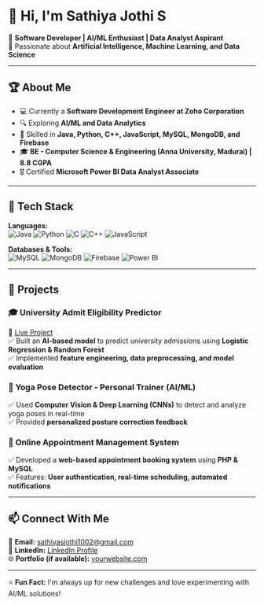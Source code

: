 # 👋 Hi, I'm Sathiya Jothi S

🚀 **Software Developer | AI/ML Enthusiast | Data Analyst Aspirant**  
🔹 Passionate about **Artificial Intelligence, Machine Learning, and Data Science**  

---

## 🏆 About Me  

- 💻 Currently a **Software Development Engineer at Zoho Corporation**  
- 🔍 Exploring **AI/ML and Data Analytics**  
- 🎯 Skilled in **Java, Python, C++, JavaScript, MySQL, MongoDB, and Firebase**  
- 🎓 **BE - Computer Science & Engineering (Anna University, Madurai) | 8.8 CGPA**  
- 🎖 Certified **Microsoft Power BI Data Analyst Associate**  

---

## 🔨 Tech Stack  

**Languages:**  
![Java](https://img.shields.io/badge/Java-ED8B00?style=for-the-badge&logo=java&logoColor=white)  ![Python](https://img.shields.io/badge/Python-3776AB?style=for-the-badge&logo=python&logoColor=white)  ![C](https://img.shields.io/badge/C-00599C?style=for-the-badge&logo=c&logoColor=white)  ![C++](https://img.shields.io/badge/C++-00599C?style=for-the-badge&logo=c%2B%2B&logoColor=white)  ![JavaScript](https://img.shields.io/badge/JavaScript-F7DF1E?style=for-the-badge&logo=javascript&logoColor=black)  

**Databases & Tools:**  
![MySQL](https://img.shields.io/badge/MySQL-4479A1?style=for-the-badge&logo=mysql&logoColor=white)  ![MongoDB](https://img.shields.io/badge/MongoDB-47A248?style=for-the-badge&logo=mongodb&logoColor=white)  ![Firebase](https://img.shields.io/badge/Firebase-FFCA28?style=for-the-badge&logo=firebase&logoColor=black)  ![Power BI](https://img.shields.io/badge/Power%20BI-F2C811?style=for-the-badge&logo=powerbi&logoColor=black)  

---

## 🚀 Projects  

### 🎓 **University Admit Eligibility Predictor**  
🔗 [Live Project](https://university-admit-predictor-as9h.onrender.com/)  
✅ Built an **AI-based model** to predict university admissions using **Logistic Regression & Random Forest**  
✅ Implemented **feature engineering, data preprocessing, and model evaluation**  

### 🧘 **Yoga Pose Detector - Personal Trainer (AI/ML)**  
✅ Used **Computer Vision & Deep Learning (CNNs)** to detect and analyze yoga poses in real-time  
✅ Provided **personalized posture correction feedback**  

### 📅 **Online Appointment Management System**  
✅ Developed a **web-based appointment booking system** using **PHP & MySQL**  
✅ Features: **User authentication, real-time scheduling, automated notifications**  

---

## 📫 Connect With Me  

📧 **Email:** [sathiyasjothi1002@gmail.com](mailto:sathiyasjothi1002@gmail.com)  
💼 **LinkedIn:** [LinkedIn Profile](https://www.linkedin.com/in/yourprofile)  
🌐 **Portfolio (if available):** [yourwebsite.com](#)  

---

⭐ **Fun Fact:** I'm always up for new challenges and love experimenting with AI/ML solutions!  

